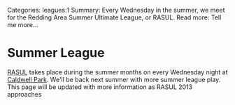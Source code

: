 Categories: leagues:1
Summary: Every Wednesday in the summer, we meet for the Redding Area Summer Ultimate League, or RASUL.
Read more: Tell me more...

# Summer League

<p><abbr title="Redding Area Summer Ultimate League" class="initialism">RASUL</abbr> takes place during the summer months on every Wednesday night at <a href="/places/caldwell">Caldwell Park</a>. We'll be back next summer with
more summer league play. This page will be updated with more information as
RASUL 2013 approaches</p>

